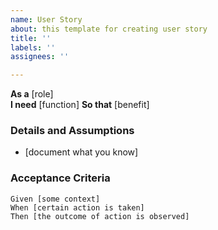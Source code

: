 ```yaml
---
name: User Story
about: this template for creating user story
title: ''
labels: ''
assignees: ''

---
```


**As a** [role]  
**I need** [function]
**So that** [benefit]  
   
 ### Details and Assumptions
 * [document what you know]
   
 ### Acceptance Criteria  
   
 ```gherkin
 Given [some context]
 When [certain action is taken]
 Then [the outcome of action is observed]
 ```
